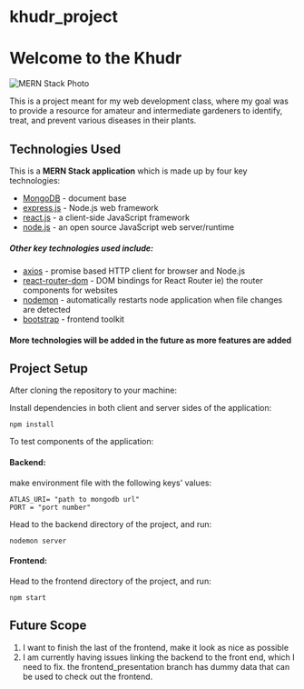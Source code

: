 # khudr_project
# Welcome to the Khudr

![MERN Stack Photo](https://www.mindinventory.com/blog/wp-content/uploads/2021/06/mern-stack.png)


This is a project meant for my web development class, where my goal was to provide a resource for amateur and intermediate gardeners to identify, treat, and prevent various diseases in their plants.


## Technologies Used
This is a **MERN Stack application** which is made up by four key technologies:

* [MongoDB](https://docs.mongodb.com/) - document base
* [express.js](https://expressjs.com/) - Node.js web framework
* [react.js](https://reactjs.org/) - a client-side JavaScript framework
* [node.js](https://nodejs.org/en/docs/) - an open source JavaScript web server/runtime


##### Other key technologies used include:

* [axios](https://www.npmjs.com/package/axios) - promise based HTTP client for browser and Node.js
* [react-router-dom](https://www.npmjs.com/package/react-router-dom) - DOM bindings for React Router ie) the router components for websites
* [nodemon](https://www.npmjs.com/package/nodemon) - automatically restarts node application when file changes are detected
* [bootstrap](https://getbootstrap.com/docs/5.3/getting-started/introduction/) - frontend toolkit


#### More technologies will be added in the future as more features are added

## Project Setup
After cloning the repository to your machine:

Install dependencies in both client and server sides of the application:

`npm install`

To test components of the application:

#### Backend:

make environment file with the following keys' values:
```
ATLAS_URI= "path to mongodb url"
PORT = "port number"
```
Head to the backend directory of the project, and run:

`nodemon server`

#### Frontend:

Head to the frontend directory of the project, and run:

`npm start`

## Future Scope
1. I want to finish the last of the frontend, make it look as nice as possible
2. I am currently having issues linking the backend to the front end, which I need to fix. the frontend_presentation branch has dummy data that can be used to check out the frontend.

